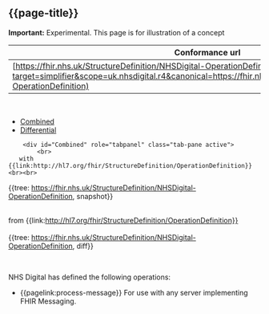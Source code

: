 ## {{page-title}}


 <div markdown="span" class="alert alert-warning" role="alert"><i class="fa fa-warning"></i><b> Important:</b> Experimental. This page is for illustration of a concept</div>

| Conformance url |
|--
| [https://fhir.nhs.uk/StructureDefinition/NHSDigital-OperationDefinition](https://simplifier.net/resolve?target=simplifier&scope=uk.nhsdigital.r4&canonical=https://fhir.nhs.uk/StructureDefinition/NHSDigital-OperationDefinition) | 


<br>

<div class="nhsd-!t-margin-bottom-6">
    <ul class="nav nav-tabs" role="tablist">
        <li role="presentation"  class="active">
            <a href="#Combined" role="tab" data-toggle="tab">Combined</a>
        </li>
        <li role="presentation">
            <a href="#Differential" role="tab" data-toggle="tab">Differential</a>
        </li>
    </ul>
    <div class="tab-content snippet">
       
        <div id="Combined" role="tabpanel" class="tab-pane active">
            <br>
       with {{link:http://hl7.org/fhir/StructureDefinition/OperationDefinition}} <br><br>
  {{tree: https://fhir.nhs.uk/StructureDefinition/NHSDigital-OperationDefinition, snapshot}}
        </div>
         <div id="Differential" role="tabpanel" class="tab-pane">
            <br>
         from {{link:http://hl7.org/fhir/StructureDefinition/OperationDefinition}} <br><br>
  {{tree: https://fhir.nhs.uk/StructureDefinition/NHSDigital-OperationDefinition, diff}}
        </div>
</div>

<br/>

NHS Digital has defined the following operations:

- {{pagelink:process-message}} For use with any server implementing FHIR Messaging. 

